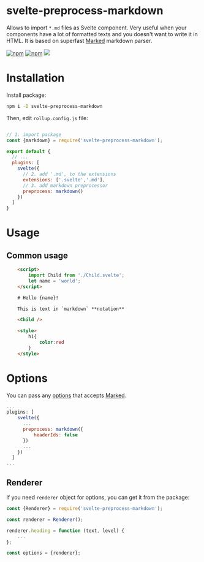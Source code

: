 # svelte-preprocess-markdown
Allows to import `*.md` files as Svelte component. Very useful when your components have a lot of formatted texts and you doesn't want to write it in HTML. It is based on superfast [Marked](https://www.npmjs.com/package/marked) markdown parser.

[![npm](https://img.shields.io/npm/v/svelte-preprocess-markdown)](https://www.npmjs.com/package/svelte-preprocess-markdown)   [![npm](https://img.shields.io/npm/dt/svelte-preprocess-markdown)](https://www.npmjs.com/package/svelte-preprocess-markdown)    [![](https://github.com/AlexxNB/svelte-preprocess-markdown/workflows/Publish%20on%20NPM/badge.svg)](https://github.com/AlexxNB/svelte-preprocess-markdown/actions?workflow=Publish+on+NPM)

# Installation

Install package:

```bash
npm i -D svelte-preprocess-markdown
```

Then, edit `rollup.config.js` file:

```js

// 1. import package
const {markdown} = require('svelte-preprocess-markdown');

export default {
  // ...
  plugins: [
    svelte({
      // 2. add '.md', to the extensions  
      extensions: ['.svelte','.md'],
      // 3. add markdown preprocessor
      preprocess: markdown()
    })
  ]
}
```

# Usage

## Common usage

```html
    <script>
        import Child from './Child.svelte';
        let name = 'world';
    </script>

    # Hello {name}!

    This is text in `markdown` **notation**

    <Child />

    <style>
        h1{
            color:red
        }
    </style>
```


# Options

You can pass any [options](https://marked.js.org/#/USING_ADVANCED.md#options) that accepts [Marked](https://www.npmjs.com/package/marked).

```js
...
plugins: [
    svelte({
      ...
      preprocess: markdown({
          headerIds: false
      })
      ...
    })
  ]
...
```

## Renderer
If you need `renderer` object for options, you can get it from the package:

```js
const {Renderer} = require('svelte-preprocess-markdown');

const renderer = Renderer();

renderer.heading = function (text, level) {
    ...
};

const options = {renderer};
```